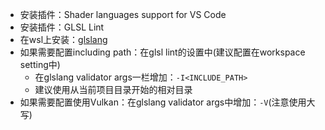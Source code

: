- 安装插件：Shader languages support for VS Code
- 安装插件：GLSL Lint
- 在wsl上安装：[glslang](https://github.com/KhronosGroup/glslang)
- 如果需要配置including path：在glsl lint的设置中(建议配置在workspace setting中)
	- 在glslang validator args一栏增加：`-I<INCLUDE_PATH>`
	- 建议使用从当前项目目录开始的相对目录
- 如果需要配置使用Vulkan：在glslang validator args中增加：``-V``(注意使用大写)
